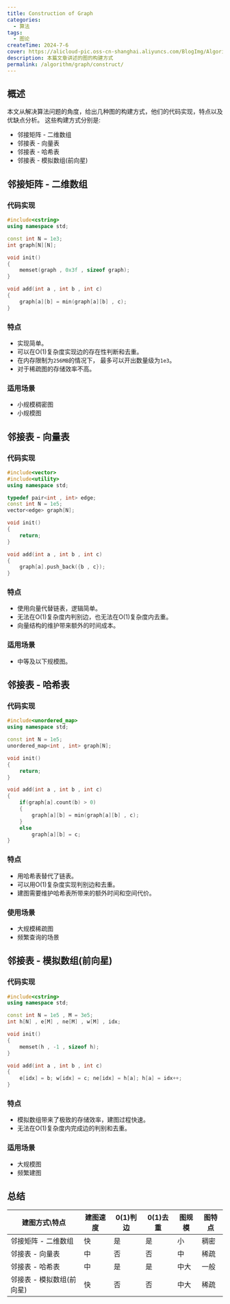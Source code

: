 ```yaml
---
title: Construction of Graph
categories:
  - 算法
tags:
  - 图论
createTime: 2024-7-6
cover: https://alicloud-pic.oss-cn-shanghai.aliyuncs.com/BlogImg/Algorithm/GraphBuild/cover.png
description: 本篇文章讲述的图的构建方式
permalink: /algorithm/graph/construct/
---
```

## 概述

本文从解决算法问题的角度，给出几种图的构建方式，他们的代码实现，特点以及优缺点分析。
这些构建方式分别是:

+ 邻接矩阵 - 二维数组
+ 邻接表 - 向量表
+ 邻接表 - 哈希表
+ 邻接表 - 模拟数组(前向星)

## 邻接矩阵 - 二维数组

### 代码实现

```c++
#include<cstring>
using namespace std;

const int N = 1e3;
int graph[N][N];

void init()
{
	memset(graph , 0x3f , sizeof graph);
}

void add(int a , int b , int c)
{
	graph[a][b] = min(graph[a][b] , c);
}
```

### 特点

+ 实现简单。
+ 可以在O(1)复杂度实现边的存在性判断和去重。
+ 在内存限制为`256MB`的情况下， 最多可以开出数量级为`1e3`。
+ 对于稀疏图的存储效率不高。

### 适用场景

+ 小规模稠密图
+ 小规模图

## 邻接表 - 向量表

### 代码实现

```c++
#include<vector>
#include<utility>
using namespace std;

typedef pair<int , int> edge;
const int N = 1e5;
vector<edge> graph[N];

void init()
{
	return;
}

void add(int a , int b , int c)
{
	graph[a].push_back({b , c});
}
```

### 特点

+ 使用向量代替链表，逻辑简单。
+ 无法在O(1)复杂度内判别边，也无法在O(1)复杂度内去重。
+ 向量结构的维护带来额外的时间成本。

### 适用场景

+ 中等及以下规模图。

## 邻接表 - 哈希表

### 代码实现

```c++
#include<unordered_map>
using namespace std;

const int N = 1e5;
unordered_map<int , int> graph[N];

void init()
{
	return;
}

void add(int a , int b , int c)
{
	if(graph[a].count(b) > 0)
	{
		graph[a][b] = min(graph[a][b] , c);
	}
	else
		graph[a][b] = c;
}
```

### 特点

+ 用哈希表替代了链表。
+ 可以用O(1)复杂度实现判别边和去重。
+ 建图需要维护哈希表所带来的额外时间和空间代价。

### 使用场景

+ 大规模稀疏图
+ 频繁查询的场景

## 邻接表 - 模拟数组(前向星)

### 代码实现

```c++
#include<cstring>
using namespace std;

const int N = 1e5 , M = 3e5;
int h[N] , e[M] , ne[M] , w[M] , idx;

void init()
{
	memset(h , -1 , sizeof h);
}

void add(int a , int b , int c)
{
	e[idx] = b; w[idx] = c; ne[idx] = h[a]; h[a] = idx++;
}

```

### 特点

+ 模拟数组带来了极致的存储效率，建图过程快速。
+ 无法在O(1)复杂度内完成边的判别和去重。

### 适用场景

+ 大规模图
+ 频繁建图
## 总结

| 建图方式\特点         | 建图速度 | 0(1)判边 | 0(1)去重 | 图规模 | 图特点 |
| --------------- | ---- | ------ | ------ | --- | --- |
| 邻接矩阵 - 二维数组     | 快    | 是      | 是      | 小   | 稠密  |
| 邻接表 - 向量表       | 中    | 否      | 否      | 中   | 稀疏  |
| 邻接表 - 哈希表       | 中    | 是      | 是      | 中大  | 一般  |
| 邻接表 - 模拟数组(前向星) | 快    | 否      | 否      | 中大  | 稀疏  |

